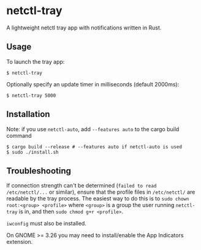 # netctl-tray
A lightweight netctl tray app with notifications written in Rust.

## Usage

To launch the tray app:
```
$ netctl-tray
```
Optionally specify an update timer in milliseconds (default 2000ms):
```
$ netctl-tray 5000
```

## Installation

Note: if you use `netctl-auto`, add `--features auto` to the cargo build command

```
$ cargo build --release # --features auto if netctl-auto is used
$ sudo ./install.sh
```

## Troubleshooting

If connection strength can't be determined (`failed to read /etc/netctl/...` or
similar), ensure that the profile files in `/etc/netctl/` are readable by the
tray process. The easiest way to do this is to
`sudo chown root:<group> <profile>` where `<group>` is a group the user running
`netctl-tray` is in, and then `sudo chmod g+r <profile>`.

`iwconfig` must also be installed.

On GNOME >= 3.26 you may need to install/enable the App Indicators extension.
